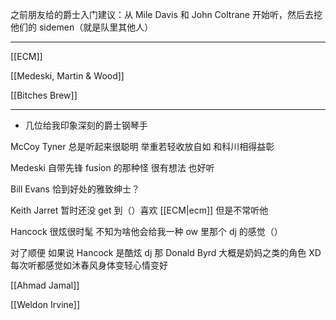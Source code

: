 之前朋友给的爵士入门建议：从 Mile Davis 和 John Coltrane 开始听，然后去挖他们的 sidemen（就是队里其他人）


---

[[ECM]]

[[Medeski, Martin & Wood]]

[[Bitches Brew]]

---

- 几位给我印象深刻的爵士钢琴手

McCoy Tyner 总是听起来很聪明 举重若轻收放自如 和科川相得益彰  

Medeski 自带先锋 fusion 的那种怪 很有想法 也好听  

Bill Evans 恰到好处的雅致绅士？  

Keith Jarret 暂时还没 get 到（）喜欢 [[ECM|ecm]] 但是不常听他  

Hancock 很炫很时髦 不知为啥他会给我一种 ow 里那个 dj 的感觉（）  

对了顺便 如果说 Hancock 是酷炫 dj 那 Donald Byrd 大概是奶妈之类的角色 XD 每次听都感觉如沐春风身体变轻心情变好

[[Ahmad Jamal]]

[[Weldon Irvine]]

